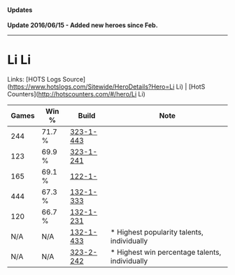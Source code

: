 #### Updates

**Update 2016/06/15 - Added new heroes since Feb.**

***

# Li Li

Links: [HOTS Logs Source](https://www.hotslogs.com/Sitewide/HeroDetails?Hero=Li Li) | [HotS Counters](http://hotscounters.com/#/hero/Li Li)

Games  | Win %  | Build     | Note
-----  | -----  | -----     | ----
244    | 71.7 % | [323-1-443](http://www.heroesfire.com/hots/talent-calculator/li-li#oULJ) | 
123    | 69.9 % | [323-1-241](http://www.heroesfire.com/hots/talent-calculator/li-li#oUI9) | 
165    | 69.1 % | [122-1-](http://www.heroesfire.com/hots/talent-calculator/li-li#2lL) | 
444    | 67.3 % | [132-1-333](http://www.heroesfire.com/hots/talent-calculator/li-li#hB_r) | 
120    | 66.7 % | [132-1-231](http://www.heroesfire.com/hots/talent-calculator/li-li#hB-F) | 
N/A    | N/A    | [132-1-433](http://www.heroesfire.com/hots/talent-calculator/li-li#hC1P) | * Highest popularity talents, individually
N/A    | N/A    | [323-2-242](http://www.heroesfire.com/hots/talent-calculator/li-li#oUXo) | * Highest win percentage talents, individually
